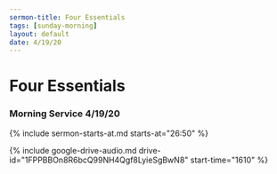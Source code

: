 ```yaml
---
sermon-title: Four Essentials
tags: [sunday-morning]
layout: default
date: 4/19/20
---
```


# Four Essentials

### Morning Service 4/19/20

{% include sermon-starts-at.md starts-at="26:50" %}

{% include google-drive-audio.md drive-id="1FPPBBOn8R6bcQ99NH4Qgf8LyieSgBwN8" start-time="1610" %}